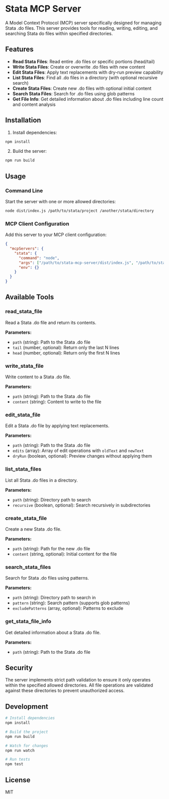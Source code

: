 # Stata MCP Server

A Model Context Protocol (MCP) server specifically designed for managing Stata .do files. This server provides tools for reading, writing, editing, and searching Stata do files within specified directories.

## Features

- **Read Stata Files**: Read entire .do files or specific portions (head/tail)
- **Write Stata Files**: Create or overwrite .do files with new content
- **Edit Stata Files**: Apply text replacements with dry-run preview capability
- **List Stata Files**: Find all .do files in a directory (with optional recursive search)
- **Create Stata Files**: Create new .do files with optional initial content
- **Search Stata Files**: Search for .do files using glob patterns
- **Get File Info**: Get detailed information about .do files including line count and content analysis

## Installation

1. Install dependencies:
```bash
npm install
```

2. Build the server:
```bash
npm run build
```

## Usage

### Command Line

Start the server with one or more allowed directories:

```bash
node dist/index.js /path/to/stata/project /another/stata/directory
```

### MCP Client Configuration

Add this server to your MCP client configuration:

```json
{
  "mcpServers": {
    "stata": {
      "command": "node",
      "args": ["/path/to/stata-mcp-server/dist/index.js", "/path/to/stata/project"],
      "env": {}
    }
  }
}
```

## Available Tools

### read_stata_file
Read a Stata .do file and return its contents.

**Parameters:**
- `path` (string): Path to the Stata .do file
- `tail` (number, optional): Return only the last N lines
- `head` (number, optional): Return only the first N lines

### write_stata_file
Write content to a Stata .do file.

**Parameters:**
- `path` (string): Path to the Stata .do file
- `content` (string): Content to write to the file

### edit_stata_file
Edit a Stata .do file by applying text replacements.

**Parameters:**
- `path` (string): Path to the Stata .do file
- `edits` (array): Array of edit operations with `oldText` and `newText`
- `dryRun` (boolean, optional): Preview changes without applying them

### list_stata_files
List all Stata .do files in a directory.

**Parameters:**
- `path` (string): Directory path to search
- `recursive` (boolean, optional): Search recursively in subdirectories

### create_stata_file
Create a new Stata .do file.

**Parameters:**
- `path` (string): Path for the new .do file
- `content` (string, optional): Initial content for the file

### search_stata_files
Search for Stata .do files using patterns.

**Parameters:**
- `path` (string): Directory path to search in
- `pattern` (string): Search pattern (supports glob patterns)
- `excludePatterns` (array, optional): Patterns to exclude

### get_stata_file_info
Get detailed information about a Stata .do file.

**Parameters:**
- `path` (string): Path to the Stata .do file

## Security

The server implements strict path validation to ensure it only operates within the specified allowed directories. All file operations are validated against these directories to prevent unauthorized access.

## Development

```bash
# Install dependencies
npm install

# Build the project
npm run build

# Watch for changes
npm run watch

# Run tests
npm test
```

## License

MIT 